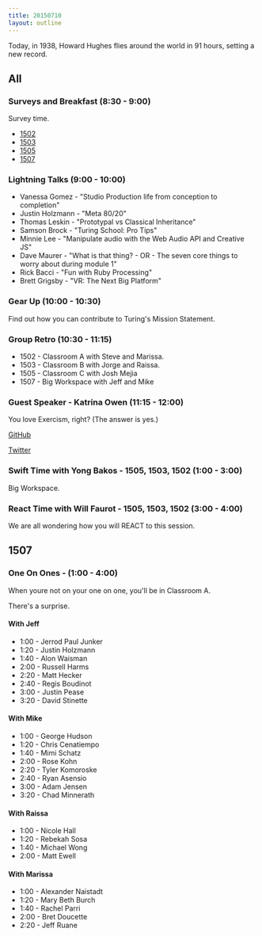 ```yaml
---
title: 20150710
layout: outline
---
```


Today, in 1938, Howard Hughes flies around the world in 91 hours, setting a new record.

## All

### Surveys and Breakfast (8:30 - 9:00)

Survey time.

* [1502](https://docs.google.com/a/casimircreative.com/forms/d/13ui8bcnW41YGhZG8DeBJS9Rev3DEXc-5h91PAJaH5Qs/viewform)
* [1503](https://docs.google.com/a/casimircreative.com/forms/d/1CPCF2hZymARyeWu4I5S69KLtRVUc7skj_14KBFx_D50/viewform)
* [1505](https://docs.google.com/a/casimircreative.com/forms/d/1cRk2oBWE7upGwYIn2VvLUKCTxvxADOaMd_aWPXPKNJU/viewform)
* [1507](https://docs.google.com/a/casimircreative.com/forms/d/1MQuRLKFaMLyy9e0DoRyGhGJnUFd-3PLkcyj5erY3_5c/viewform)


### Lightning Talks (9:00 - 10:00)

* Vanessa Gomez - "Studio Production life from conception to completion"
* Justin Holzmann - "Meta 80/20"
* Thomas Leskin - "Prototypal vs Classical Inheritance"
* Samson Brock - "Turing School: Pro Tips"
* Minnie Lee - "Manipulate audio with the Web Audio API and Creative JS"
* Dave Maurer - "What is that thing? - OR - The seven core things to worry about during module 1"
* Rick Bacci - "Fun with Ruby Processing"
* Brett Grigsby - "VR: The Next Big Platform"


### Gear Up (10:00 - 10:30)

Find out how you can contribute to Turing's Mission Statement.

### Group Retro (10:30 - 11:15)

* 1502 - Classroom A with Steve and Marissa.
* 1503 - Classroom B with Jorge and Raissa.
* 1505 - Classroom C with Josh Mejia
* 1507 - Big Workspace with Jeff and Mike

### Guest Speaker - Katrina Owen (11:15 - 12:00)

You love Exercism, right? (The answer is yes.)

[GitHub](https://github.com/kytrinyx)

[Twitter](https://twitter.com/kytrinyx)


### Swift Time with Yong Bakos - 1505, 1503, 1502 (1:00 - 3:00)

Big Workspace.

### React Time with Will Faurot - 1505, 1503, 1502 (3:00 - 4:00)

We are all wondering how you will REACT to this session.


## 1507 

### One On Ones  - (1:00 - 4:00) 

When youre not on your one on one, you'll be in Classroom A.

There's a surprise.

#### With Jeff

* 1:00 - Jerrod Paul Junker
* 1:20 - Justin Holzmann
* 1:40 - Alon Waisman
* 2:00 - Russell Harms
* 2:20 - Matt Hecker
* 2:40 - Regis Boudinot
* 3:00 - Justin Pease
* 3:20 - David Stinette 

#### With Mike

* 1:00 - George Hudson
* 1:20 - Chris Cenatiempo
* 1:40 - Mimi Schatz
* 2:00 - Rose Kohn
* 2:20 - Tyler Komoroske
* 2:40 - Ryan Asensio
* 3:00 - Adam Jensen
* 3:20 - Chad Minnerath

#### With Raissa

* 1:00 - Nicole Hall
* 1:20 - Rebekah Sosa
* 1:40 - Michael Wong
* 2:00 - Matt Ewell

#### With Marissa

* 1:00 - Alexander Naistadt
* 1:20 - Mary Beth Burch 
* 1:40 - Rachel Parri
* 2:00 - Bret Doucette
* 2:20 - Jeff Ruane
